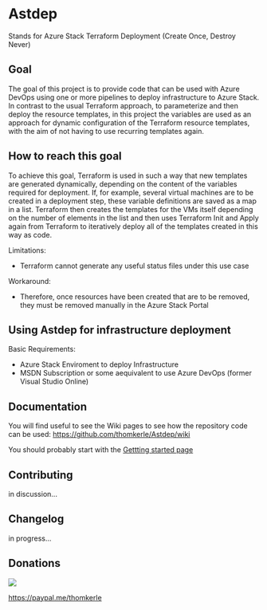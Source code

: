 # Astdep

Stands for Azure Stack Terraform Deployment (Create Once, Destroy Never)

## Goal
The goal of this project is to provide code that can be used with Azure DevOps using one or more pipelines to deploy infrastructure to Azure Stack. In contrast to the usual Terraform approach, to parameterize and then deploy the resource templates, in this project the variables are used as an approach for dynamic configuration of the Terraform resource templates, with the aim of not having to use recurring templates again.

## How to reach this goal
To achieve this goal, Terraform is used in such a way that new templates are generated dynamically, depending on the content of the variables required for deployment. If, for example, several virtual machines are to be created in a deployment step, these variable definitions are saved as a map in a list. Terraform then creates the templates for the VMs itself depending on the number of elements in the list and then uses Terraform Init and Apply again from Terraform to iteratively deploy all of the templates created in this way as code.

Limitations:
- Terraform cannot generate any useful status files under this use case

Workaround:
- Therefore, once resources have been created that are to be removed, they must be removed manually in the Azure Stack Portal

## Using Astdep for infrastructure deployment

Basic Requirements:
- Azure Stack Enviroment to deploy Infrastructure
- MSDN Subscription or some aequivalent to use Azure DevOps (former Visual Studio Online)

## Documentation

You will find useful to see the Wiki pages to see how the repository code can be used:
https://github.com/thomkerle/Astdep/wiki

You should probably start with the [Gettting started page](https://github.com/thomkerle/Astdep/wiki/Getting-started)

## Contributing

in discussion...

## Changelog

in progress...

## Donations

[![](https://www.paypalobjects.com/en_US/CH/i/btn/btn_donateCC_LG.gif)](https://www.paypal.com/cgi-bin/webscr?cmd=_s-xclick&hosted_button_id=6JTJWCRCSKS8G)

https://paypal.me/thomkerle








